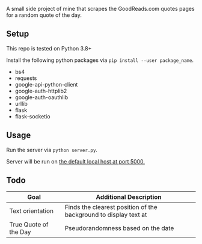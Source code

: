 A small side project of mine that scrapes the GoodReads.com quotes pages for a random quote of the day.

## Setup
This repo is tested on Python 3.8+

Install the following python packages via `pip install --user package_name`.
* bs4
* requests
* google-api-python-client 
* google-auth-httplib2 
* google-auth-oauthlib
* urllib
* flask
* flask-socketio

## Usage
Run the server via `python server.py`.

Server will be run on [the default local host at port 5000.](https://127.0.0.1:5000)

## Todo
|Goal|Additional Description|
|----|----------------------|
|Text orientation|Finds the clearest position of the background to display text at|
|True Quote of the Day|Pseudorandomness based on the date|
